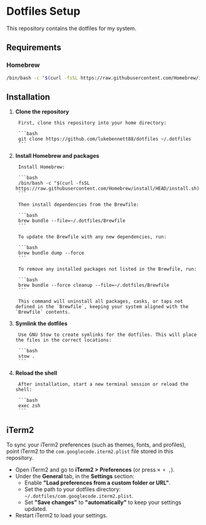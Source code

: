 # Dotfiles Setup

This repository contains the dotfiles for my system.

## Requirements

### Homebrew
```bash
/bin/bash -c "$(curl -fsSL https://raw.githubusercontent.com/Homebrew/install/HEAD/install.sh)"
```

## Installation

1. **Clone the repository**

		First, clone this repository into your home directory:

		```bash
		git clone https://github.com/lukebennett88/dotfiles ~/.dotfiles
		```

2. **Install Homebrew and packages**

		Install Homebrew:

		```bash
		/bin/bash -c "$(curl -fsSL https://raw.githubusercontent.com/Homebrew/install/HEAD/install.sh)"
		```
		
		Then install dependencies from the Brewfile:

		```bash
		brew bundle --file=~/.dotfiles/Brewfile
		```

		To update the Brewfile with any new dependencies, run:

		```bash
		brew bundle dump --force
		```

		To remove any installed packages not listed in the Brewfile, run:

		```bash
		brew bundle --force cleanup --file=~/.dotfiles/Brewfile
		```

		This command will uninstall all packages, casks, or taps not defined in the `Brewfile`, keeping your system aligned with the `Brewfile` contents.

3. **Symlink the dotfiles**

		Use GNU Stow to create symlinks for the dotfiles. This will place the files in the correct locations:

		```bash
		stow .
		```

4. **Reload the shell**

		After installation, start a new terminal session or reload the shell:

		```bash
		exec zsh
		```

## iTerm2

To sync your iTerm2 preferences (such as themes, fonts, and profiles), point iTerm2 to the `com.googlecode.iterm2.plist` file stored in this repository.

- Open iTerm2 and go to **iTerm2 > Preferences** (or press `⌘ + ,`).
- Under the **General** tab, in the **Settings** section:
	- Enable **"Load preferences from a custom folder or URL"**.
	- Set the path to your dotfiles directory: `~/.dotfiles/com.googlecode.iterm2.plist`.
	- Set **"Save changes"** to **"automatically"** to keep your settings updated.
- Restart iTerm2 to load your settings.
